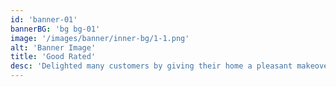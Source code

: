 ```yaml
---
id: 'banner-01'
bannerBG: 'bg bg-01'
image: '/images/banner/inner-bg/1-1.png'
alt: 'Banner Image'
title: 'Good Rated'
desc: 'Delighted many customers by giving their home a pleasant makeover.'
---
```

